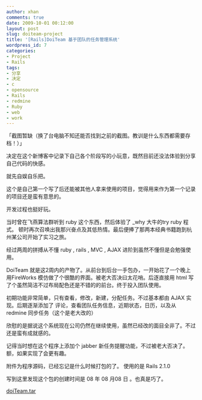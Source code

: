 ```yaml
---
author: xhan
comments: true
date: 2009-10-01 00:12:00
layout: post
slug: doiteam-project
title: '[Rails]DoiTeam 基于团队的任务管理系统'
wordpress_id: 7
categories:
- Project
- Rails
tags:
- 分享
- 决定
- c
- opensource
- Rails
- redmine
- Ruby
- web
- work
---
```


「截图暂缺（换了台电脑不知还能否找到之前的截图。教训是什么东西都需要存档！）」

决定在这个新博客中记录下自己各个阶段写的小玩意，既然目前还没法体验到分享自己代码的快感。

就先自娱自乐把。

这个是自己第一个写了后还能被其他人拿来使用的项目，觉得用来作为第一个记录的项目还是蛮有意思的。

开发过程也挺好玩。

当时曾在飞燕算法群听到 ruby 这个东西，然后体验了 _why 大牛的try ruby 程式。 顿时再次召唤出我那兴奋点及其低热情。最后便捧了那两本经典书籍跑到杭州某公司开始了实习之旅。

经过两周的拼搏从不懂 ruby , rails , MVC , AJAX 进阶到虽然不懂但是会勉强使用。

DoiTeam 就是这2周内的产物了。从前台到后台一手包办，一开始花了一个晚上用FireWorks 模仿做了个很酷的界面。被老大否决曰太花哨。后逐直接用 html 写了个虽然简洁不过布局配色还是不错的的前台。终于投入团队使用。

初期功能非常简单，只有查看，修改，新建，分配任务。不过基本都由 AJAX 实现。后期逐渐添加了 评论，查看团队任务信息，近期状态，日历，以及从redmine 同步任务（这个是老大改的）

欣慰的是据说这个系统现在公司仍然在继续使用，虽然已经改的面目全非了。不过还是蛮有成就感的。

记得当时想在这个程序上添加个 jabber 新任务提醒功能，不过被老大否决了。额，如果实现了会更有趣。

附件为程序源码，已经忘记是什么时候打包的了。 使用的是 Rails 2.1.0

<!-- more -->

写到这里发现这个包的创建时间是 08 年 08 月08 日 。也真是巧了。

[doiTeam.tar](http://ixhan.com/wp-content/uploads/2009/09/doiTeam.tar.gz)

